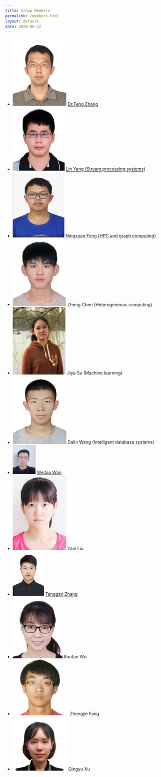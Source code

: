 ```yaml
---
title: Group Members
permalink: /members.html
layout: default
date: 2020-06-22
---
```


+ <img src="./assets/member/zf.jpg" alt="zf" style="zoom: 67%;" />	[Dr.Feng Zhang](https://fengzhangcs.github.io/)
+ <img src="./assets/member/yl.jpg" alt="yl" style="zoom: 72%;" />	[Lin Yang (Stream processing systems)](http://iir.ruc.edu.cn/~yangl/) 
+ <img src="./assets/member/fnx.png" alt="fnx" style="zoom: 78%;" />	[Ningxuan Feng (HPC and graph computing)](/fengningxuan.html)
+ <img src="./assets/member/cz.png" alt="cz" style="zoom: 95%;" />	Zheng Chen (Heterogeneous computing)
+ <img src="./assets/member/sjy.jpg" alt="sjy" style="zoom: 131%;" />	Jiya Su (Machine learning)
+ <img src="./assets/member/wdl.jpg" alt="wdl" style="zoom: 85%;" />	Dalin Wang (Intelligent database systems)
+ <img src="./assets/member/wwt.jpg" alt="wwt" style="zoom:9.1%;" />	[Weitao Wan](/wanweitao.html)
+ <img src="./assets/member/lyn.jpg" alt="lyn" style="zoom: 58%;" />	Yani Liu
+ <img src="./assets/member/ztg.jpg" alt="ztg" style="zoom: 14%;" />	[Tenggan Zhang](/zhangtenggan.html)
+ <img src="./assets/member/wrf.png" alt="wrf" style="zoom: 110%;" />	Ruofan Wu
+ <img src="./assets/member/fzj.png" alt="fzj" style="zoom: 100%;" />	Zhengjie Fang
+ <img src="./assets/member/xqy.png" alt="xqy" style="zoom: 17%;" />	Qingyu Xu

